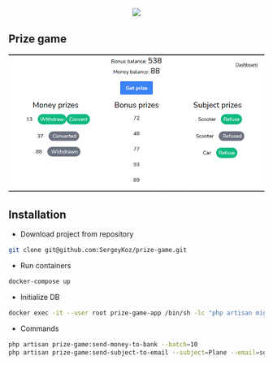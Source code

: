 <p align="center"><a href="https://laravel.com" target="_blank"><img src="https://raw.githubusercontent.com/laravel/art/master/logo-lockup/5%20SVG/2%20CMYK/1%20Full%20Color/laravel-logolockup-cmyk-red.svg" width="400"></a></p>

## Prize game

![alt text](./prize-game.png)

## Installation
- Download project from repository
```bash
git clone git@github.com:SergeyKoz/prize-game.git
```
- Run containers
```bash
docker-compose up
``` 

- Initialize DB
```bash
docker exec -it --user root prize-game-app /bin/sh -lc "php artisan migrate"
``` 

- Commands
```bash
php artisan prize-game:send-money-to-bank --batch=10
php artisan prize-game:send-subject-to-email --subject=Plane --email=some@email.com
``` 


